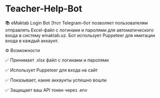 # Teacher-Help-Bot
📚 eMaktab Login Bot
Этот Telegram-бот позволяет пользователям отправлять Excel-файл с логинами и паролями для автоматического входа в систему emaktab.uz. Бот использует Puppeteer для имитации входа в каждый аккаунт.

⚙️ Возможности

✅ Принимает .xlsx файл с логинами и паролями

✅ Использует Puppeteer для входа на сайт

✅ Показывает, какие аккаунты успешно вошли

✅ Защищает ваш API токен через .env

